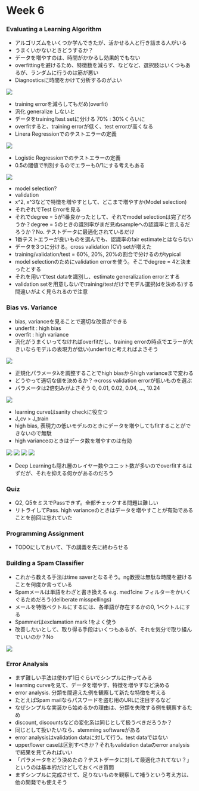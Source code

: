 # Week 6

### Evaluating a Learning Algorithm

* アルゴリズムをいくつか学んできたが、活かせる人と行き詰まる人がいる
* うまくいかないときどうするか？
* データを増やすのは、時間がかかるし効果的でもない
* overfittingを避けるため、特徴数を減らす、などなど、選択肢はいくつもあるが、ランダムに行うのは筋が悪い
* Diagnosticsに時間をかけて分析するのがよい

![](./what-should-i-do.png)

* training errorを減らしてもだめ(overfit)
* 汎化 generalize しないと
* データをtraining/test setに分ける 70% : 30%くらいに
* overfitすると、training errorが低く、test errorが高くなる
* Linera Regressionでのテストエラーの定義

![](./linear-regression.png)

* Logistic Regressionでのテストエラーの定義
* 0.5の閾値で判別するのでエラーも0/1にする考えもある

![](./logistic-regression.png)

* model selection?
* validation
* x^2, x^3などで特徴を増やすとして、どこまで増やすか(Model selection)
* それぞれでTest Errorを見る
* それでdegree = 5が1番良かったとして、それでmodel selectionは完了だろうか？degree = 5のときの識別率がまだ見ぬsampleへの認識率と言えるだろうか？No. テストデータに最適化されているだけ
* 1番テストエラーが良いものを選んでも、認識率のfair estimateとはならない
* データを3つに分ける。cross validation (CV) setが増えた
* training/validation/test = 60%, 20%, 20%の割合で分けるのがtypical
* model selectionのためにvalidation errorを使う。そこでdegree = 4と決まったとする
* それを用いてtest dataを識別し、estimate generalization errorとする
* validation setを用意しないでtraining/testだけでモデル選択(dを決める)する間違いがよく見られるので注意

### Bias vs. Variance

* bias, varianceを見ることで適切な改善ができる
* underfit : high bias
* overfit : high variance
* 汎化がうまくいってなければoverfitだし、training errorの時点でエラーが大きいならモデルの表現力が低い(underfit)と考えればよさそう

![](./bias-variance.png)

* 正規化パラメータλを調整することでhigh biasからhigh varianceまで変わる
* どうやって適切な値を決めるか？→cross validation errorが低いものを選ぶ
* パラメータは2倍刻みがよさそう 0, 0.01, 0.02, 0.04, ..., 10.24

![](./regularization-parameter.png)

* learning curveはsanity checkに役立つ
* J_cv > J_train
* high bias, 表現力の低いモデルのときにデータを増やしてもfitすることができないので無駄
* high varianceのときはデータ数を増やすのは有効

![](./learning-curve.png)
![](./high-bias.png)
![](./high-variance.png)
![](./NN.png)

* Deep Learningも隠れ層のレイヤー数やユニット数が多いのでoverfitするはずだが、それを抑える何かがあるのだろう

### Quiz

* Q2, Q5をミスでPassできず。全部チェックする問題は難しい 
* リトライしてPass. high varianceのときはデータを増やすことが有効であることを前回は忘れていた

### Programming Assignment

* TODOにしておいて、下の講義を先に終わらせる

### Building a Spam Classifier

* これから教える手法はtime saverとなるそう。ng教授は無駄な時間を避けることを何度か言っている
* Spamメールは単語をわざと書き換える e.g. med1cine フィルターをかいくぐるためだろう(deliberate misspellings)
* メールを特徴ベクトルにするには、各単語が存在するかの0, 1ベクトルにする
* Spammerはexclamation mark !をよく使う
* 改善したいとして、取り得る手段はいくつもあるが、それを気分で取り組んでいいのか？No

![](./improve-options.png)

### Error Analysis

* まず難しい手法は使わず1日ぐらいでシンプルに作ってみる
* learning curveを見て、データを増やす、特徴を増やすなど決める
* error analysis. 分類を間違えた例を観察して新たな特徴を考える
* たとえばSpam mailならパスワードを盗む用のURLに注目するなど
* なぜシンプルな実装から始めるかの理由は、分類を失敗する例を観察するため
* discount, discountsなどの変化系は同じとして扱うべきだろうか？
* 同じとして扱いたいなら、stemming softwareがある
* error analysisはvalidation dataに対して行う。test dataではない
* upper/lower caseは区別すべきか？それもvalidation dataのerror analysisで結果を見てみればいい
* 「パラメータをどう決めたの？テストデータに対して最適化されてない？」というのは基本的だけどしておくべき質問
* まずシンプルに完成させて、足りないものを観察して補うという考え方は、他の開発でも使えそう